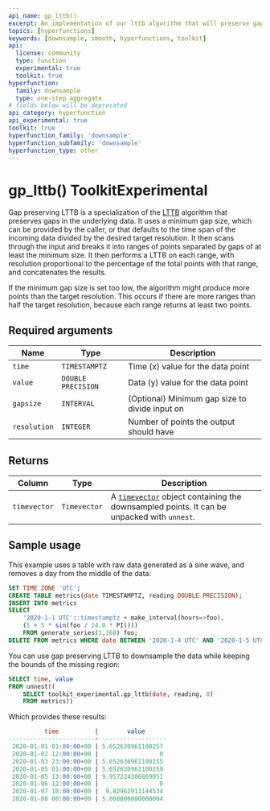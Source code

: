 ```yaml
---
api_name: gp_lttb()
excerpt: An implementation of our lttb algorithm that will preserve gaps in the original data
topics: [hyperfunctions]
keywords: [downsample, smooth, hyperfunctions, toolkit]
api:
  license: community
  type: function
  experimental: true
  toolkit: true
hyperfunction:
  family: downsample
  type: one-step aggregate
# fields below will be deprecated
api_category: hyperfunction
api_experimental: true
toolkit: true
hyperfunction_family: 'downsample'
hyperfunction_subfamily: 'downsample'
hyperfunction_type: other
---
```


# gp_lttb()  <tag type="toolkit">Toolkit</tag><tag type="experimental-toolkit">Experimental</tag>

Gap preserving LTTB is a specialization of the [LTTB][lttb] algorithm that
preserves gaps in the underlying data. It uses a minimum gap
size, which can be provided by the caller, or that defaults to the time span of the
incoming data divided by the desired target resolution. It then scans through
the input and breaks it into ranges of points separated by gaps of at least the
minimum size. It then performs a LTTB on each range, with resolution
proportional to the percentage of the total points with that range, and
concatenates the results.

If the minimum gap size is set too low, the algorithm might produce more points
than the target resolution. This occurs if there are more ranges than half the
target resolution, because each range returns at least two points.

## Required arguments

|Name|Type|Description|
|-|-|-|
|`time`|`TIMESTAMPTZ`|Time (x) value for the data point|
|`value`|`DOUBLE PRECISION`|Data (y) value for the data point|
|`gapsize`|`INTERVAL`|(Optional) Minimum gap size to divide input on|
|`resolution`|`INTEGER`|Number of points the output should have|

## Returns

|Column|Type|Description|
|-|-|-|
|`timevector`|`Timevector`|A [`timevector`][hyperfunctions-timevectors] object containing the downsampled points. It can be unpacked with `unnest`.|

## Sample usage

This example uses a table with raw data generated as a sine wave, and removes a
day from the middle of the data:

```sql
SET TIME ZONE 'UTC';
CREATE TABLE metrics(date TIMESTAMPTZ, reading DOUBLE PRECISION);
INSERT INTO metrics
SELECT
    '2020-1-1 UTC'::timestamptz + make_interval(hours=>foo),
    (5 + 5 * sin(foo / 24.0 * PI()))
    FROM generate_series(1,168) foo;
DELETE FROM metrics WHERE date BETWEEN '2020-1-4 UTC' AND '2020-1-5 UTC';
```

You can use gap preserving LTTB to downsample the data while keeping the bounds
of the missing region:

```sql
SELECT time, value
FROM unnest((
    SELECT toolkit_experimental.gp_lttb(date, reading, 8)
    FROM metrics))
```

Which provides these results:

```sql
          time          |        value
------------------------+-------------------
 2020-01-01 01:00:00+00 | 5.652630961100257
 2020-01-02 12:00:00+00 |                 0
 2020-01-03 23:00:00+00 | 5.652630961100255
 2020-01-05 01:00:00+00 | 5.652630961100259
 2020-01-05 13:00:00+00 | 9.957224306869051
 2020-01-06 12:00:00+00 |                 0
 2020-01-07 10:00:00+00 |  9.82962913144534
 2020-01-08 00:00:00+00 | 5.000000000000004
```

[lttb]: /api/:currentVersion:/hyperfunctions/downsample/lttb/
[hyperfunctions-timevectors]: FIXME
